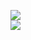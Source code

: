[![](https://img.shields.io/badge/Made%20With-Github%20Spray-lightgrey.svg?style=for-the-badge&logo=github)](https://github.com/Annihil/github-spray#5418)  
[![](https://i.imgur.com/2DrTn0Z.gif)](https://github.com/Annihil/github-spray)
